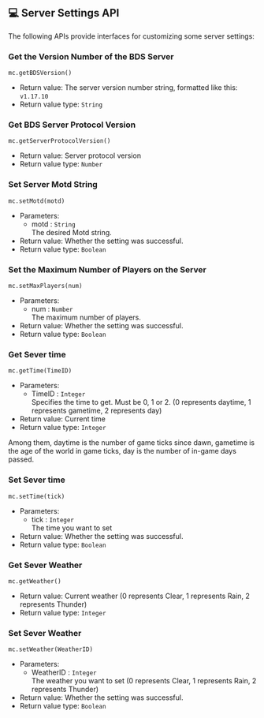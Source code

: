 ## 💻 Server Settings API

The following APIs provide interfaces for customizing some server settings:

### Get the Version Number of the BDS Server

`mc.getBDSVersion()`

- Return value: The server version number string, formatted like this: `v1.17.10`
- Return value type: `String`

### Get BDS Server Protocol Version 

`mc.getServerProtocolVersion()`

- Return value: Server protocol version 
- Return value type: `Number`

### Set Server Motd String  

`mc.setMotd(motd)`

- Parameters: 
  - motd : `String`  
    The desired Motd string.  
- Return value: Whether the setting was successful.
- Return value type: `Boolean`

### Set the Maximum Number of Players on the Server  

`mc.setMaxPlayers(num)`

- Parameters: 
  - num : `Number`  
    The maximum number of players.  
- Return value: Whether the setting was successful.
- Return value type: `Boolean`

### Get Sever time  

`mc.getTime(TimeID)`

- Parameters:
  - TimeID : `Integer`  
    Specifies the time to get. Must be 0, 1 or 2. (0 represents daytime, 1 represents gametime, 2 represents day)
- Return value: Current time
- Return value type: `Integer`

Among them, daytime is the number of game ticks since dawn, gametime is the age of the world in game ticks, day is the number of in-game days passed.

### Set Sever time   

`mc.setTime(tick)`

- Parameters:
  - tick : `Integer`  
    The time you want to set
- Return value: Whether the setting was successful.
- Return value type: `Boolean`

### Get Sever Weather  

`mc.getWeather()`

- Return value: Current weather (0 represents Clear, 1 represents Rain, 2 represents Thunder)
- Return value type: `Integer`

### Set Sever Weather  

`mc.setWeather(WeatherID)`

- Parameters:
  - WeatherID : `Integer`  
    The weather you want to set (0 represents Clear, 1 represents Rain, 2 represents Thunder)
- Return value: Whether the setting was successful.
- Return value type: `Boolean`
